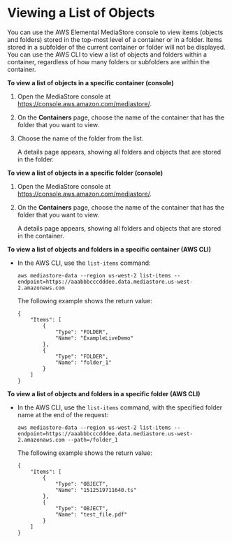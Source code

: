 # Viewing a List of Objects<a name="objects-view-list"></a>

You can use the AWS Elemental MediaStore console to view items \(objects and folders\) stored in the top\-most level of a container or in a folder\. Items stored in a subfolder of the current container or folder will not be displayed\. You can use the AWS CLI to view a list of objects and folders within a container, regardless of how many folders or subfolders are within the container\.

**To view a list of objects in a specific container \(console\)**

1. Open the MediaStore console at [https://console\.aws\.amazon\.com/mediastore/](https://console.aws.amazon.com/mediastore/)\.

1. On the **Containers** page, choose the name of the container that has the folder that you want to view\. 

1. Choose the name of the folder from the list\.

   A details page appears, showing all folders and objects that are stored in the folder\.

**To view a list of objects in a specific folder \(console\)**

1. Open the MediaStore console at [https://console\.aws\.amazon\.com/mediastore/](https://console.aws.amazon.com/mediastore/)\.

1. On the **Containers** page, choose the name of the container that has the folder that you want to view\. 

   A details page appears, showing all folders and objects that are stored in the container\.

**To view a list of objects and folders in a specific container \(AWS CLI\)**
+ In the AWS CLI, use the `list-items` command:

  ```
  aws mediastore-data --region us-west-2 list-items --endpoint=https://aaabbbcccdddee.data.mediastore.us-west-2.amazonaws.com
  ```

  The following example shows the return value:

  ```
  {
      "Items": [
          {
              "Type": "FOLDER",
              "Name": "ExampleLiveDemo"
          },
          {
              "Type": "FOLDER",
              "Name": "folder_1"
          }
      ]
  }
  ```

**To view a list of objects and folders in a specific folder \(AWS CLI\)**
+ In the AWS CLI, use the `list-items` command, with the specified folder name at the end of the request:

  ```
  aws mediastore-data --region us-west-2 list-items --endpoint=https://aaabbbcccdddee.data.mediastore.us-west-2.amazonaws.com --path=/folder_1
  ```

  The following example shows the return value:

  ```
  {
      "Items": [
          {
              "Type": "OBJECT",
              "Name": "1512519711640.ts"
          },
          {
              "Type": "OBJECT",
              "Name": "test_file.pdf"
          }
      ]
  }
  ```